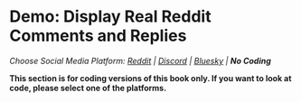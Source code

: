 # Demo: Display Real Reddit Comments and Replies
_Choose Social Media Platform: <a href='../../../reddit/ch14_moderation/06_comments_and_replies/03_demo_recursion_real.html'>Reddit</a> | <a href='../../../discord/ch14_moderation/06_comments_and_replies/03_demo_recursion_real.html'>Discord</a> | <a href='../../../bsky/ch14_moderation/06_comments_and_replies/03_demo_recursion_real.html'>Bluesky</a> | __No Coding___

__This section is for coding versions of this book only. If you want to look at code, please select one of the platforms.__